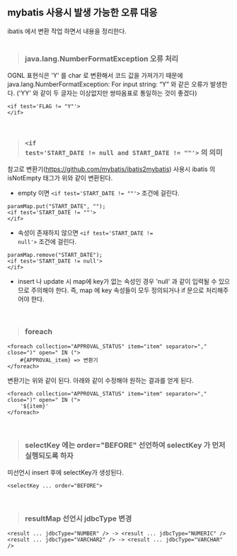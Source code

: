 ## mybatis 사용시 발생 가능한 오류 대응
ibatis 에서 변환 작업 하면서 내용을 정리한다.
<br/>
<br/>
> ### java.lang.NumberFormatException 오류 처리
OGNL 표현식은 'Y' 를 char 로 변환해서 코드 값을 가져가기 때문에
java.lang.NumberFormatException: For input string: “Y” 와 같은 오류가 발생한다.
('YY' 와 같이 두 글자는 이상없지만 쌍따옴표로 통일하는 것이 좋겠다)
```
<if test='FLAG != "Y"'>
</if>
```
<br/>

> ### <code>\<if test='START_DATE != null and START_DATE != ""'></code> 의 의미
참고로 변환기(https://github.com/mybatis/ibatis2mybatis) 사용시 ibatis 의 isNotEmpty 태그가 위와 같이 변환된다.

* empty 이면 <code>\<if test='START_DATE != ""'></code> 조건에 걸린다.
```
paramMap.put("START_DATE", "");
<if test='START_DATE != ""'>
</if>
```

* 속성이 존재하지 않으면 <code>\<if test='START_DATE != null'></code> 조건에 걸린다.
```
paramMap.remove("START_DATE");
<if test='START_DATE != null'>
</if>
```

* insert 나 update 시 map에 key가 없는 속성인 경우 'null' 과 같이 입력될 수 있으므로 주의해야 한다.
즉, map 에 key 속성들이 모두 정의되거나 if 문으로 처리해주어야 한다.
<br/>

> ### foreach 
```
<foreach collection="APPROVAL_STATUS" item="item" separator="," close=")" open=" IN (">
    #{APPROVAL_item} => 변환기
</foreach>
```
변환기는 위와 같이 된다. 아래와 같이 수정해야 원하는 결과를 얻게 된다.
```
<foreach collection="APPROVAL_STATUS" item="item" separator="," close=")" open=" IN (">
    '${item}'
</foreach>
```
<br/>

> ### selectKey 에는 order="BEFORE" 선언하여 selectKey 가 먼저 실행되도록 하자
미선언시 insert 후에 selectKey가 생성된다.
```
<selectKey ... order="BEFORE">
```
<br/>

> ### resultMap 선언시 jdbcType 변경
```
<result ... jdbcType="NUMBER" /> -> <result ... jdbcType="NUMERIC" /> 
<result ... jdbcType="VARCHAR2" /> -> <result ... jdbcType="VARCHAR" /> 
```
